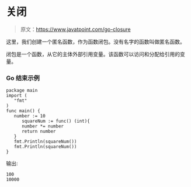 # 关闭

> 原文：<https://www.javatpoint.com/go-closure>

这里，我们创建一个匿名函数，作为函数闭包。没有名字的函数叫做匿名函数。

闭包是一个函数，从它的主体外部引用变量。该函数可以访问和分配给引用的变量。

### Go 结束示例

```
package main
import (
   "fmt"
)
func main() {
   number := 10
      squareNum := func() (int){
      number *= number
      return number
   }
   fmt.Println(squareNum())
   fmt.Println(squareNum())
}

```

输出:

```
100
10000

```
